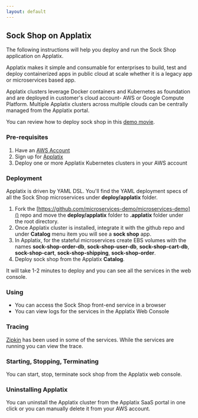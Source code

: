 ```yaml
---
layout: default
---
```


## Sock Shop on Applatix

The following instructions will help you deploy and run the Sock Shop application on Applatix. 
Applatix makes it simple and consumable for enterprises to build, test and deploy containerized apps in public cloud at scale whether it is a legacy app or microservices based app. 
Applatix clusters leverage Docker containers and Kubernetes as foundation and are deployed in customer's cloud account- AWS or Google Compute Platform. Multiple Applatix clusters across multiple clouds can be centrally managed from the Applatix portal.  
You can review how to deploy sock shop in this [demo movie](https://vimeo.com/220878494).

### Pre-requisites


1. Have an [AWS Account](https://console.aws.amazon.com)
2. Sign up for [Applatix](https://pages.applatix.com/acton/media/25513/contact-us-for-a-free-trial-of-applatix)
3. Deploy one or more Applatix Kubernetes clusters in your AWS account

### Deployment

Applatix is driven by YAML DSL. You'll find the YAML deployment specs of all the Sock Shop microservices under **deploy/applatix** folder.1. Fork the [https://github.com/microservices-demo/microservices-demo]() repo and move the **deploy/applatix** folder to **.applatix** folder under the root directory.
2. Once Applatix cluster is installed, integrate it with the github repo and under **Catalog** menu item you will see a **sock shop** app.
3. In Applatix, for the stateful microservices create EBS volumes with the names **sock-shop-order-db**, **sock-shop-user-db**, **sock-shop-cart-db**, **sock-shop-cart**,  **sock-shop-shipping**,  **sock-shop-order**.
4. Deploy sock shop from the Applatix **Catalog**.

It will take 1-2 minutes to deploy and you can see all the services in the web console.


### Using

* You can access the Sock Shop front-end service in a browser * You can view logs for the services in the Applatix Web Console 

### Tracing

[Zipkin](http://zipkin.io/) has been used in some of the services. While the services are running you can view the trace.

### Starting, Stopping, Terminating

You can start, stop, terminate sock shop from the Applatix web console.

### Uninstalling Applatix

You can uninstall the Applatix cluster from the Applatix SaaS portal in one click or you can manually delete it from your AWS account.

